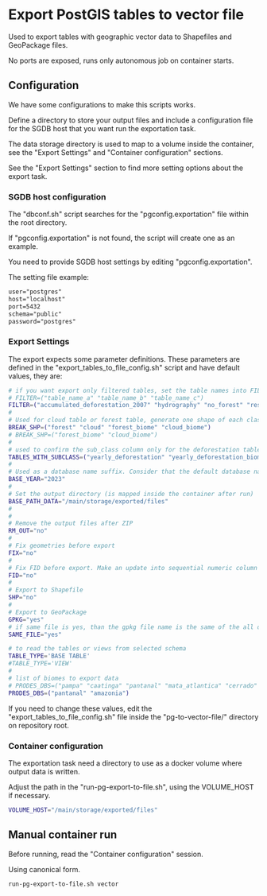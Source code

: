 # Export PostGIS tables to vector file

Used to export tables with geographic vector data to Shapefiles and GeoPackage files.

No ports are exposed, runs only autonomous job on container starts.

## Configuration

We have some configurations to make this scripts works.

Define a directory to store your output files and include a configuration file for the SGDB host that you want run the exportation task.

The data storage directory is used to map to a volume inside the container, see the "Export Settings" and "Container configuration" sections.

See the "Export Settings" section to find more setting options about the export task.

### SGDB host configuration

The "dbconf.sh" script searches for the "pgconfig.exportation" file within the root directory.

If "pgconfig.exportation" is not found, the script will create one as an example.

You need to provide SGDB host settings by editing "pgconfig.exportation".

The setting file example:
```txt
user="postgres"
host="localhost"
port=5432
schema="public"
password="postgres"
```

### Export Settings

The export expects some parameter definitions. These parameters are defined in the "export_tables_to_file_config.sh" script and have default values, they are:

```sh
# if you want export only filtered tables, set the table names into FILTER variable below and removing the character # to uncomment that.
# FILTER=("table_name_a" "table_name_b" "table_name_c")
FILTER=("accumulated_deforestation_2007" "hydrography" "no_forest" "residual" "yearly_deforestation")
#
# Used for cloud table or forest table, generate one shape of each class_name/year to avoid the limit of maximum size of shapefiles
BREAK_SHP=("forest" "cloud" "forest_biome" "cloud_biome")
# BREAK_SHP=("forest_biome" "cloud_biome")
#
# used to confirm the sub_class column only for the deforestation tables in the list below (valid for "amazonia" and "amazonia_legal")
TABLES_WITH_SUBCLASS=("yearly_deforestation" "yearly_deforestation_biome")
#
# Used as a database name suffix. Consider that the default database name is prodes_<biome>_nb_p<BASE_YEAR>
BASE_YEAR="2023"
#
# Set the output directory (is mapped inside the container after run)
BASE_PATH_DATA="/main/storage/exported/files"
#
#
# Remove the output files after ZIP
RM_OUT="no"
#
# Fix geometries before export
FIX="no"
#
# Fix FID before export. Make an update into sequential numeric column used as primary key.
FID="no"
#
# Export to Shapefile
SHP="no"
#
# Export to GeoPackage
GPKG="yes"
# if same file is yes, than the gpkg file name is the same of the all data from each database.
SAME_FILE="yes"

# to read the tables or views from selected schema
TABLE_TYPE='BASE TABLE'
#TABLE_TYPE='VIEW'
#
# list of biomes to export data
# PRODES_DBS=("pampa" "caatinga" "pantanal" "mata_atlantica" "cerrado" "amazonia" "amazonia_legal")
PRODES_DBS=("pantanal" "amazonia")
```

If you need to change these values, edit the "export_tables_to_file_config.sh" file inside the "pg-to-vector-file/" directory on repository root.

### Container configuration

The exportation task need a directory to use as a docker volume where output data is written.

Adjust the path in the "run-pg-export-to-file.sh", using the VOLUME_HOST if necessary.
```sh
VOLUME_HOST="/main/storage/exported/files"
```

## Manual container run

Before running, read the "Container configuration" session.

Using canonical form.
```sh
run-pg-export-to-file.sh vector
```